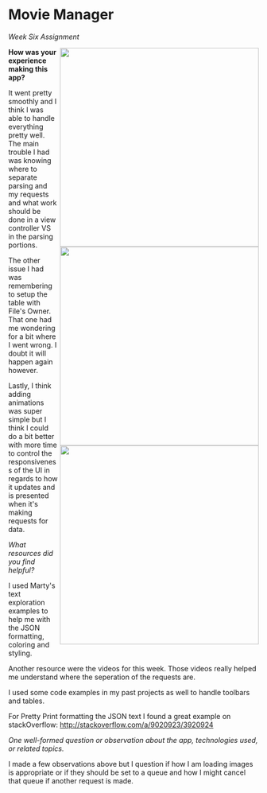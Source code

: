 Movie Manager
=========

_Week Six Assignment_

<img src="http://f.cl.ly/items/2y1U3J1a1v2c2d3l3C1K/Screen%20Shot%202014-08-29%20at%202.09.02%20PM.png" width="400px" align="right" /><img src="http://f.cl.ly/items/0K0x46350g3k393Y0m3g/Screen%20Shot%202014-08-29%20at%203.29.58%20PM.png" width="400px" align="right" />
<img src="http://cl.ly/XHfw/Screen%20Shot%202014-08-29%20at%202.10.33%20PM.png" width="400px" align="right" />

**How was your experience making this app?**

It went pretty smoothly and I think I was able to handle everything pretty well. The main trouble I had was knowing where to separate parsing and my requests and what work should be done in a view controller VS in the parsing portions.

The other issue I had was remembering to setup the table with File's Owner. That one had me wondering for a bit where I went wrong. I doubt it will happen again however.

Lastly, I think adding animations was super simple but I think I could do a bit better with more time to control the responsiveness of the UI in regards to how it updates and is presented when it's making requests for data.

*What resources did you find helpful?*

I used Marty's text exploration examples to help me with the JSON formatting, coloring and styling.

Another resource were the videos for this week. Those videos really helped me understand where the seperation of the requests are.

I used some code examples in my past projects as well to handle toolbars and tables.

For Pretty Print formatting the JSON text I found a great example on stackOverflow: http://stackoverflow.com/a/9020923/3920924


*One well-formed question or observation about the app, technologies used, or related topics.*

I made a few observations above but I question if how I am loading images is appropriate or if they should be set to a queue and how I might cancel that queue if another request is made.
